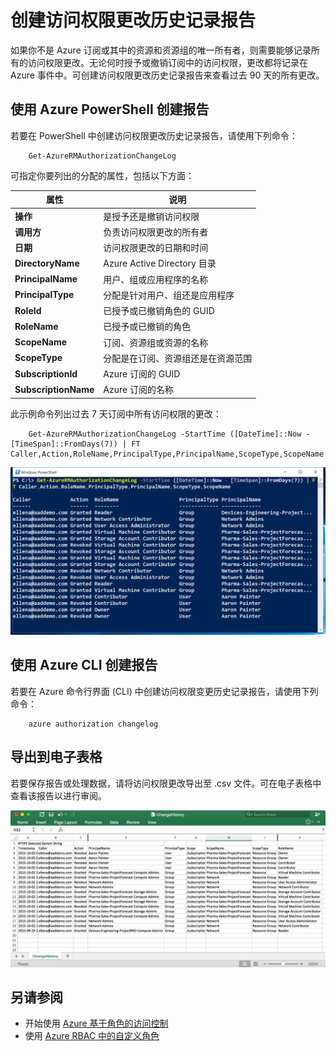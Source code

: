 <properties
	pageTitle="创建访问权限更改历史记录报告 | Microsoft Azure"
	description="生成一个列出过去 90 天使用基于角色的访问控制访问 Azure 订阅时所有更改的报告。"
	services="active-directory"
	documentationCenter=""
	authors="kgremban"
	manager="stevenpo"
	editor=""/>

<tags
	ms.service="active-directory"
	ms.date="04/28/2016"
	wacn.date="07/05/2016"/>

# 创建访问权限更改历史记录报告

如果你不是 Azure 订阅或其中的资源和资源组的唯一所有者，则需要能够记录所有的访问权限更改。无论何时授予或撤销订阅中的访问权限，更改都将记录在 Azure 事件中。可创建访问权限更改历史记录报告来查看过去 90 天的所有更改。

## 使用 Azure PowerShell 创建报告
若要在 PowerShell 中创建访问权限更改历史记录报告，请使用下列命令：


		Get-AzureRMAuthorizationChangeLog


可指定你要列出的分配的属性，包括以下方面：

| 属性 | 说明 |
| -------- | ----------- |
| **操作** | 是授予还是撤销访问权限 |
| **调用方** | 负责访问权限更改的所有者 |
| **日期** | 访问权限更改的日期和时间 |
| **DirectoryName** | Azure Active Directory 目录 |
| **PrincipalName** | 用户、组或应用程序的名称 |
| **PrincipalType** | 分配是针对用户、组还是应用程序 |
| **RoleId** | 已授予或已撤销角色的 GUID |
| **RoleName** | 已授予或已撤销的角色 |
| **ScopeName** | 订阅、资源组或资源的名称 |
| **ScopeType** | 分配是在订阅、资源组还是在资源范围 |
| **SubscriptionId** | Azure 订阅的 GUID |
| **SubscriptionName** | Azure 订阅的名称 |

此示例命令列出过去 7 天订阅中所有访问权限的更改：

		
		Get-AzureRMAuthorizationChangeLog -StartTime ([DateTime]::Now - [TimeSpan]::FromDays(7)) | FT Caller,Action,RoleName,PrincipalType,PrincipalName,ScopeType,ScopeName


![PowerShell Get-AzureRMAuthorizationChangeLog - 屏幕快照](./media/role-based-access-control-configure/access-change-history.png)

## 使用 Azure CLI 创建报告
若要在 Azure 命令行界面 (CLI) 中创建访问权限变更历史记录报告，请使用下列命令：

		azure authorization changelog


## 导出到电子表格
若要保存报告或处理数据，请将访问权限更改导出至 .csv 文件。可在电子表格中查看该报告以进行审阅。

![更改日志被视为电子表格 - 屏幕快照](./media/role-based-access-control-configure/change-history-spreadsheet.png)

## 另请参阅
- 开始使用 [Azure 基于角色的访问控制](/documentation/articles/role-based-access-control-configure)
- 使用 [Azure RBAC 中的自定义角色](/documentation/articles/role-based-access-control-custom-roles)

<!---HONumber=Mooncake_0627_2016-->